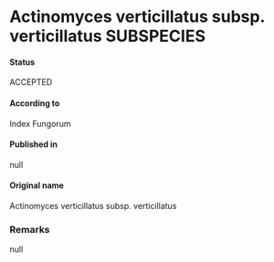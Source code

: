# Actinomyces verticillatus subsp. verticillatus SUBSPECIES

#### Status
ACCEPTED

#### According to
Index Fungorum

#### Published in
null

#### Original name
Actinomyces verticillatus subsp. verticillatus

### Remarks
null
